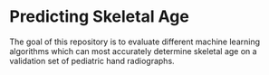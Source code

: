 # Predicting Skeletal Age

The goal of this repository is to evaluate different machine learning algorithms which can most accurately determine skeletal age on a validation set of pediatric hand radiographs. 
